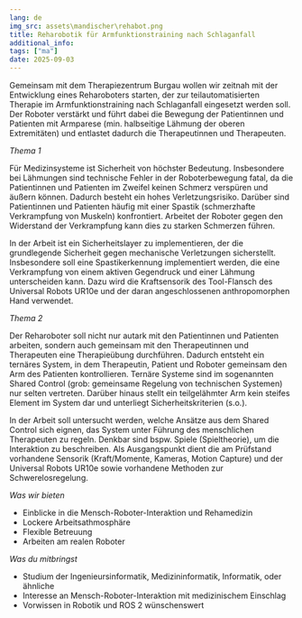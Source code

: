 ```yaml
---
lang: de
img_src: assets\mandischer\rehabot.png
title: Reharobotik für Armfunktionstraining nach Schlaganfall
additional_info:
tags: ["ma"]
date: 2025-09-03
---
```


Gemeinsam mit dem Therapiezentrum Burgau wollen wir zeitnah mit der Entwicklung eines Reharoboters starten, der zur teilautomatisierten Therapie im Armfunktionstraining nach Schlaganfall eingesetzt werden soll. Der Roboter verstärkt und führt dabei die Bewegung der Patientinnen und Patienten mit Armparese (min. halbseitige Lähmung der oberen Extremitäten) und entlastet dadurch die Therapeutinnen und Therapeuten.

*Thema 1*

Für Medizinsysteme ist Sicherheit von höchster Bedeutung. Insbesondere bei Lähmungen sind technische Fehler in der Roboterbewegung fatal, da die Patientinnen und Patienten im Zweifel keinen Schmerz verspüren und äußern können. Dadurch besteht ein hohes Verletzungsrisiko. Darüber sind Patientinnen und Patienten häufig mit einer Spastik (schmerzhafte Verkrampfung von Muskeln) konfrontiert. Arbeitet der Roboter gegen den Widerstand der Verkrampfung kann dies zu starken Schmerzen führen.

In der Arbeit ist ein Sicherheitslayer zu implementieren, der die grundlegende Sicherheit gegen mechanische Verletzungen sicherstellt. Insbesondere soll eine Spastikerkennung implementiert werden, die eine Verkrampfung von einem aktiven Gegendruck und einer Lähmung unterscheiden kann. Dazu wird die Kraftsensorik des Tool-Flansch des Universal Robots UR10e und der daran angeschlossenen anthropomorphen Hand verwendet.

*Thema 2*

Der Reharoboter soll nicht nur autark mit den Patientinnen und Patienten arbeiten, sondern auch gemeinsam mit den Therapeutinnen und Therapeuten eine Therapieübung durchführen. Dadurch entsteht ein ternäres System, in dem Therapeutin, Patient und Roboter gemeinsam den Arm des Patienten kontrollieren. Ternäre Systeme sind im sogenannten Shared Control (grob: gemeinsame Regelung von technischen Systemen) nur selten vertreten. Darüber hinaus stellt ein teilgelähmter Arm kein steifes Element im System dar und unterliegt Sicherheitskriterien (s.o.).

In der Arbeit soll untersucht werden, welche Ansätze aus dem Shared Control sich eignen, das System unter Führung des menschlichen Therapeuten zu regeln. Denkbar sind bspw. Spiele (Spieltheorie), um die Interaktion zu beschreiben. Als Ausgangspunkt dient die am Prüfstand vorhandene Sensorik (Kraft/Momente, Kameras, Motion Capture) und der Universal Robots UR10e sowie vorhandene Methoden zur Schwerelosregelung.

*Was wir bieten*
- Einblicke in die Mensch-Roboter-Interaktion und Rehamedizin
- Lockere Arbeitsathmosphäre
- Flexible Betreuung
- Arbeiten am realen Roboter

*Was du mitbringst*
- Studium der Ingenieursinformatik, Medizininformatik, Informatik, oder ähnliche
- Interesse an Mensch-Roboter-Interaktion mit medizinischem Einschlag
- Vorwissen in Robotik und ROS 2 wünschenswert
